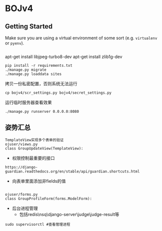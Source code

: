 # BOJv4

## Getting Started

Make sure you are using a virtual environment of some sort (e.g. `virtualenv` or
`pyenv`).

```
```
apt-get install libjpeg-turbo8-dev
apt-get install zlib1g-dev
```
pip install -r requirements.txt
./manage.py migrate
./manage.py loaddata sites
```

拷贝一份私密配置，否则系统无法运行

```
cp bojv4/scr_settings.py bojv4/secret_settings.py

```

运行临时服务器查看效果
```
./manage.py runserver 0.0.0.0:8080

```

## 姿势汇总
```
TemplateView实现多个表单的验证
ojuser/views.py
class GroupUpdateView(TemplateView):
```
- 权限控制最重要的接口
```
https://django-guardian.readthedocs.org/en/stable/api/guardian.shortcuts.html
```
- 向表单里面添加非fields的值
```

ojuser/forms.py
class GroupProfileForm(forms.ModelForm):
```

- 后台进程管理
    - 包括redis\nsq\django-server\judge\judge-result等
```
sudo supervisorctl #查看管理进程
```
